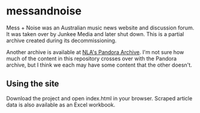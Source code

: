 # messandnoise
Mess + Noise was an Australian music news website and discussion forum. It was taken over by Junkee Media and later shut down. This is a partial archive created during its decommissioning.

Another archive is available at [NLA's Pandora Archive](http://pandora.nla.gov.au/tep/151589). I'm not sure how much of the content in this repository crosses over with the Pandora archive, but I think we each may have some content that the other doesn't.

## Using the site
Download the project and open index.html in your browser. Scraped article data is also available as an Excel workbook.

